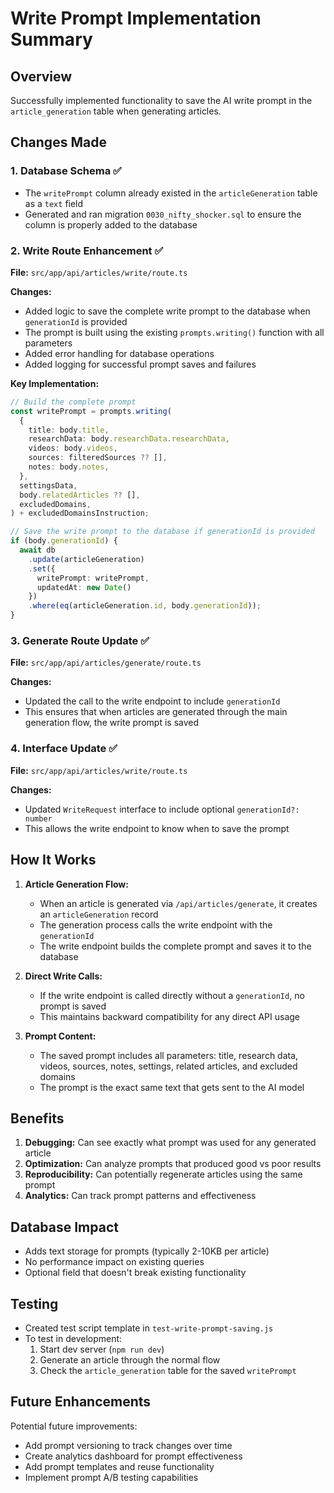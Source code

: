 # Write Prompt Implementation Summary

## Overview
Successfully implemented functionality to save the AI write prompt in the `article_generation` table when generating articles.

## Changes Made

### 1. Database Schema ✅
- The `writePrompt` column already existed in the `articleGeneration` table as a `text` field
- Generated and ran migration `0030_nifty_shocker.sql` to ensure the column is properly added to the database

### 2. Write Route Enhancement ✅
**File:** `src/app/api/articles/write/route.ts`

**Changes:**
- Added logic to save the complete write prompt to the database when `generationId` is provided
- The prompt is built using the existing `prompts.writing()` function with all parameters
- Added error handling for database operations
- Added logging for successful prompt saves and failures

**Key Implementation:**
```typescript
// Build the complete prompt
const writePrompt = prompts.writing(
  {
    title: body.title,
    researchData: body.researchData.researchData,
    videos: body.videos,
    sources: filteredSources ?? [],
    notes: body.notes,
  },
  settingsData,
  body.relatedArticles ?? [],
  excludedDomains,
) + excludedDomainsInstruction;

// Save the write prompt to the database if generationId is provided
if (body.generationId) {
  await db
    .update(articleGeneration)
    .set({ 
      writePrompt: writePrompt,
      updatedAt: new Date()
    })
    .where(eq(articleGeneration.id, body.generationId));
}
```

### 3. Generate Route Update ✅
**File:** `src/app/api/articles/generate/route.ts`

**Changes:**
- Updated the call to the write endpoint to include `generationId`
- This ensures that when articles are generated through the main generation flow, the write prompt is saved

### 4. Interface Update ✅
**File:** `src/app/api/articles/write/route.ts`

**Changes:**
- Updated `WriteRequest` interface to include optional `generationId?: number`
- This allows the write endpoint to know when to save the prompt

## How It Works

1. **Article Generation Flow:**
   - When an article is generated via `/api/articles/generate`, it creates an `articleGeneration` record
   - The generation process calls the write endpoint with the `generationId`
   - The write endpoint builds the complete prompt and saves it to the database

2. **Direct Write Calls:**
   - If the write endpoint is called directly without a `generationId`, no prompt is saved
   - This maintains backward compatibility for any direct API usage

3. **Prompt Content:**
   - The saved prompt includes all parameters: title, research data, videos, sources, notes, settings, related articles, and excluded domains
   - The prompt is the exact same text that gets sent to the AI model

## Benefits

1. **Debugging:** Can see exactly what prompt was used for any generated article
2. **Optimization:** Can analyze prompts that produced good vs poor results
3. **Reproducibility:** Can potentially regenerate articles using the same prompt
4. **Analytics:** Can track prompt patterns and effectiveness

## Database Impact

- Adds text storage for prompts (typically 2-10KB per article)
- No performance impact on existing queries
- Optional field that doesn't break existing functionality

## Testing

- Created test script template in `test-write-prompt-saving.js`
- To test in development:
  1. Start dev server (`npm run dev`)
  2. Generate an article through the normal flow
  3. Check the `article_generation` table for the saved `writePrompt`

## Future Enhancements

Potential future improvements:
- Add prompt versioning to track changes over time
- Create analytics dashboard for prompt effectiveness
- Add prompt templates and reuse functionality
- Implement prompt A/B testing capabilities